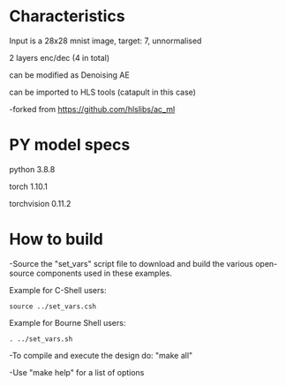 # Characteristics
Input is a 28x28 mnist image, target: 7, unnormalised

2 layers enc/dec (4 in total)

can be modified as Denoising AE

can be imported to HLS tools (catapult in this case)

-forked from https://github.com/hlslibs/ac_ml

# PY model specs
python 3.8.8

torch 1.10.1

torchvision 0.11.2



# How to build
-Source the "set_vars" script file to download and build the various open-source components used in these examples.

  Example for C-Shell users:
  
    source ../set_vars.csh
    
  Example for Bourne Shell users:
  
    . ../set_vars.sh
    
   

-To compile and execute the design do: "make all"


-Use "make help" for a list of options
